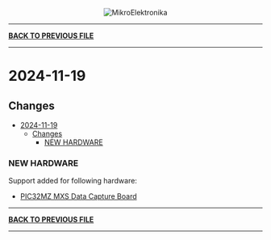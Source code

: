 <p align="center">
  <img src="http://www.mikroe.com/img/designs/beta/logo_small.png?raw=true" alt="MikroElektronika"/>
</p>

---

**[BACK TO PREVIOUS FILE](../changelog.md)**

---

# 2024-11-19

## Changes

- [2024-11-19](#2024-11-19)
  - [Changes](#changes)
    - [NEW HARDWARE](#new-hardware)

### NEW HARDWARE

Support added for following hardware:

+ [PIC32MZ MXS Data Capture Board](https://www.microchip.com/en-us/development-tool/EV64F02A)

---

**[BACK TO PREVIOUS FILE](../changelog.md)**

---
